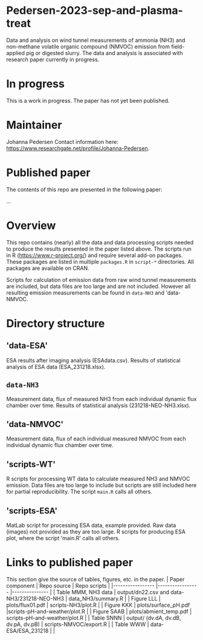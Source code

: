 # Pedersen-2023-sep-and-plasma-treat
Data and analysis on wind tunnel measurements of ammonia (NH3) and non-methane volatile organic compound (NMVOC) emission from field-applied pig or digested slurry. The data and analysis is associated with research paper currently in progress. 

# In progress
This is a work in progress. 
The paper has not yet been published. 

# Maintainer
Johanna Pedersen 
Contact information here: <https://www.researchgate.net/profile/Johanna-Pedersen>.

# Published paper
The contents of this repo are presented in the following paper:

...

# Overview
This repo contains (nearly) all the data and data processing scripts needed to produce the results presented in the paper listed above. 
The scripts run in R (<https://www.r-project.org/>) and require several add-on packages.
These packages are listed in multiple `packages.R` in `script-*` directories.
All packages are available on CRAN. 

Scripts for calculation of emission data from raw wind tunnel measurements are included, but data files are too large and are not included. 
However all resulting emission measurements can be found in `data-NH3` and 'data-NMVOC.

# Directory structure

## 'data-ESA'
ESA results after imaging analysis (ESAdata.csv). 
Results of statistical analysis of ESA data (ESA_231218.xlsx). 

## `data-NH3` 
Measurement data, flux of measured NH3 from each individual dynamic flux chamber over time. 
Results of statistical analysis (231218-NEO-NH3.xlsx).

## 'data-NMVOC'
Measurement data, flux of each individual measured NMVOC from each individual dynamic flux chamber over time. 

## 'scripts-WT' 
R scripts for processing WT data to calculate measured NH3 and NMVOC emission. 
Data files are too large to include but scripts are still included here for partial reproducibility.
The script `main.R` calls all others.

## 'scripts-ESA'
MatLab script for processing ESA data, example provided. Raw data (images) not provided as they are too large. 
R scripts for producing ESA plot, where the script 'main.R' calls all others. 


# Links to published paper 
This section give the source of tables, figures, etc. in the paper. 
| Paper component 		|  Repo source                             |  Repo scripts             |
|-----------------		|-----------------                         |---------------            |
| Table MMM, NH3 data 		| output/dn22.csv   and data-NH3/231218-NEO-NH3   | data_NH3/summary.R  	|
| Figure LLL			| plots/flux01.pdf			| scripts-NH3/plot.R |
| Figure KKK			| plots/surface_pH.pdf 			|scripts-pH-and-weather/plot.R |
| Figure SAAB			| plots/abmient_temp.pdf		| scripts-pH-and-weather/plot.R |
| Table SNNN			| output/ (dv.dA, dv.dB, dv.pA, dv.pB)	| scripts-NMVOC/export.R |
| Table WWW			| data-ESA/ESA_231218			|  	 |















